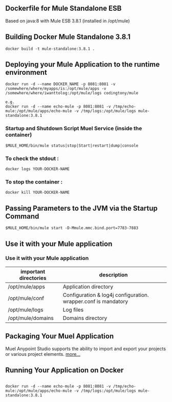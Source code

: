 ## Dockerfile for Mule Standalone ESB

Based on java:8 with Mule ESB 3.8.1 (installed in /opt/mule)


## Building Docker Mule Standalone 3.8.1

```
docker build -t mule-standalone:3.8.1 .

```
## Deploying your Mule Application to the runtime environment

```
docker run -d --name DOCKER_NAME -p 8081:8081 -v /somewhere/where/myapps/is:/opt/mule/apps -v /somewhere/where/iwanttolog:/opt/mule/logs codingtony/mule

e.g. 
docker run -d --name echo-mule -p 8081:8081 -v /tmp/echo-mule:/opt/mule/apps/echo-mule -v /tmp/logs:/opt/mule/logs mule-standalone:3.8.1

```

### Startup and Shutdown Script Muel Service (inside the container)
```
$MULE_HOME/bin/mule status|stop|Start|restart|dump|console

```

### To check the stdout :
```
docker logs YOUR-DOCKER-NAME
```

### To stop the container :
```
docker kill YOUR-DOCKER-NAME
```

## Passing Parameters to the JVM via the Startup Command
```
$MULE_HOME/bin/mule start -D-Mmule.mmc.bind.port=7783-7883
```

## Use it with your Mule application

### Use it with your Mule application
| important directories | description
|--- |---
|/opt/mule/apps | Application directory
|/opt/mule/conf | Configuration & log4j configuration. wrapper.conf is mandatory
|/opt/mule/logs | Log files
|/opt/mule/domains | Domains directory


## Packaging Your Muel Application
Muel Anypoint Studio supports the ability to import and export your projects or various project elements. [more...](https://docs.mulesoft.com/anypoint-studio/v/6/importing-and-exporting-in-studio)



## Running Your Application on Docker

```

docker run -d --name echo-mule -p 8081:8081 -v /tmp/echo-mule:/opt/mule/apps/echo-mule -v /tmp/logs:/opt/mule/logs mule-standalone:3.8.1

```



